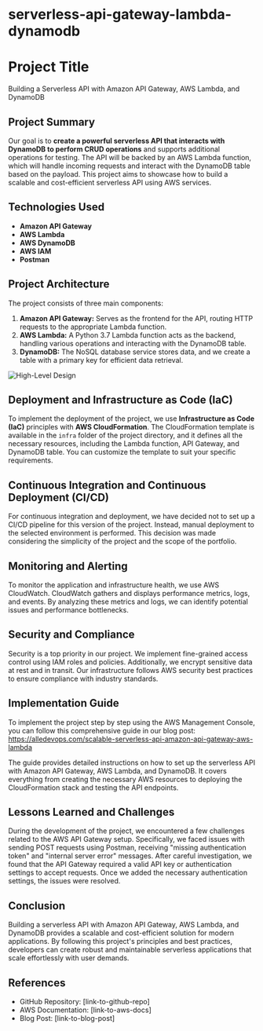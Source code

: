 # serverless-api-gateway-lambda-dynamodb

# Project Title
Building a Serverless API with Amazon API Gateway, AWS Lambda, and DynamoDB

## Project Summary
Our goal is to **create a powerful serverless API that interacts with DynamoDB to perform CRUD operations** and supports additional operations for testing. The API will be backed by an AWS Lambda function, which will handle incoming requests and interact with the DynamoDB table based on the payload. This project aims to showcase how to build a scalable and cost-efficient serverless API using AWS services.

## Technologies Used
- **Amazon API Gateway**
- **AWS Lambda**
- **AWS DynamoDB**
- **AWS IAM**
- **Postman**

## Project Architecture
The project consists of three main components:
1. **Amazon API Gateway:** Serves as the frontend for the API, routing HTTP requests to the appropriate Lambda function.
2. **AWS Lambda:** A Python 3.7 Lambda function acts as the backend, handling various operations and interacting with the DynamoDB table.
3. **DynamoDB:** The NoSQL database service stores data, and we create a table with a primary key for efficient data retrieval.

![High-Level Design](https://cdn.hashnode.com/res/hashnode/image/upload/v1690899236087/dd4f2db8-6930-4c67-819a-599a0db1e97e.png)

## Deployment and Infrastructure as Code (IaC)
To implement the deployment of the project, we use **Infrastructure as Code (IaC)** principles with **AWS CloudFormation**. The CloudFormation template is available in the `infra` folder of the project directory, and it defines all the necessary resources, including the Lambda function, API Gateway, and DynamoDB table. You can customize the template to suit your specific requirements.

## Continuous Integration and Continuous Deployment (CI/CD)
For continuous integration and deployment, we have decided not to set up a CI/CD pipeline for this version of the project. Instead, manual deployment to the selected environment is performed. This decision was made considering the simplicity of the project and the scope of the portfolio.

## Monitoring and Alerting
To monitor the application and infrastructure health, we use AWS CloudWatch. CloudWatch gathers and displays performance metrics, logs, and events. By analyzing these metrics and logs, we can identify potential issues and performance bottlenecks.

## Security and Compliance
Security is a top priority in our project. We implement fine-grained access control using IAM roles and policies. Additionally, we encrypt sensitive data at rest and in transit. Our infrastructure follows AWS security best practices to ensure compliance with industry standards.

## Implementation Guide

To implement the project step by step using the AWS Management Console, you can follow this comprehensive guide in our blog post: https://alledevops.com/scalable-serverless-api-amazon-api-gateway-aws-lambda

The guide provides detailed instructions on how to set up the serverless API with Amazon API Gateway, AWS Lambda, and DynamoDB. It covers everything from creating the necessary AWS resources to deploying the CloudFormation stack and testing the API endpoints.

## Lessons Learned and Challenges
During the development of the project, we encountered a few challenges related to the AWS API Gateway setup. Specifically, we faced issues with sending POST requests using Postman, receiving "missing authentication token" and "internal server error" messages. After careful investigation, we found that the API Gateway required a valid API key or authentication settings to accept requests. Once we added the necessary authentication settings, the issues were resolved.

## Conclusion
Building a serverless API with Amazon API Gateway, AWS Lambda, and DynamoDB provides a scalable and cost-efficient solution for modern applications. By following this project's principles and best practices, developers can create robust and maintainable serverless applications that scale effortlessly with user demands.

## References
- GitHub Repository: [link-to-github-repo]
- AWS Documentation: [link-to-aws-docs]
- Blog Post: [link-to-blog-post]